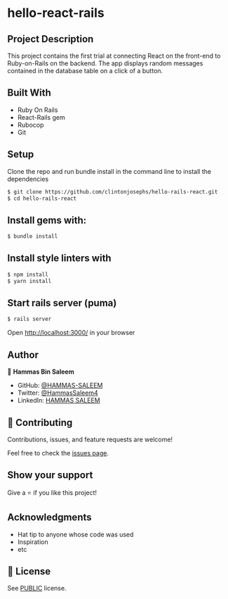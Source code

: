 # hello-react-rails

## Project Description

This project contains the first trial at connecting React on the front-end to Ruby-on-Rails on the backend. The app displays random messages contained in the database table on a click of a button.


## Built With

- Ruby On Rails
- React-Rails gem
- Rubocop
- Git

## Setup
Clone the repo and run bundle install in the command line to install the dependencies

```bash
$ git clone https://github.com/clintonjosephs/hello-rails-react.git
$ cd hello-rails-react
```

## Install gems with:

```bash
$ bundle install
```

## Install style linters with
```bash
$ npm install
$ yarn install
```

## Start rails server (puma)

```bash
$ rails server
```

Open [http://localhost:3000/](http://localhost:3000/) in your browser


## Author

👤 **Hammas Bin Saleem**

- GitHub: [@HAMMAS-SALEEM](https://github.com/HAMMAS-SALEEM)
- Twitter: [@HammasSaleem4](https://twitter.com/HammasSaleem4)
- LinkedIn: [HAMMAS SALEEM](https://www.linkedin.com/in/hammas-saleem)

## 🤝 Contributing

Contributions, issues, and feature requests are welcome!

Feel free to check the [issues page](../../issues/).

## Show your support

Give a ⭐️ if you like this project!

## Acknowledgments

- Hat tip to anyone whose code was used
- Inspiration
- etc

## 📝 License

See [PUBLIC](./LICENSE) license.